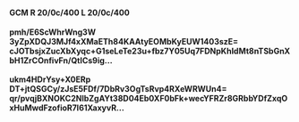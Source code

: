#### GCM R 20/0c/400 L 20/0c/400
**pmh/E6ScWhrWng3W**<br/>**3yZpXDQJ3MJf4xXMaETh84KAAtyEOMbKyEUW1403szE=**<br/>**cJOTbsjxZucXbXyqc+G1seLeTe23u+fbz7Y05Uq7FDNpKhIdMt8nTSbGnXbH1ZrCOnfivFn/QtICs9ig...**<br/><br/>
**ukm4HDrYsy+X0ERp**<br/>**DT+jtQSGCy/zJsE5FDf/7DbRv3OgTsRvp4RXeWRWUn4=**<br/>**qr/pvqjBXNOKC2NlbZgAYt38D04Eb0XF0bFk+wecYFRZr8GRbbYDfZxqOxHuMwdFzofioR7l61XaxyvR...**
